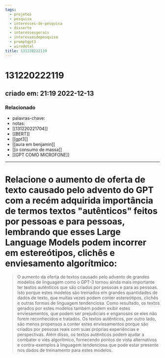 ```yaml
---
tags:
  - projetos
  - pesquisa
  - interesses-de-pesquisa
  - disserte
  - interessesgerais
  - interessesdepesquisa
  - promptgpt3
  - wiredetal
title: 131220222119
---
```


# 131220222119

## criado em: 21:19 2022-12-13

### Relacionado

- palavras-chave:  
- notas: 
- [[131220221704]]
- [[BERT]]
- [[gpt3]]
- [[aura em benjamin]]
- [[o consumo de massa]]
- [[GPT COMO MICROFONE]]
---

# Relacione o aumento de oferta de texto causado pelo advento do GPT com a recém adquirida importância de termos textos "autênticos" feitos por pessoas e para pessoas, lembrando que esses Large Language Models podem incorrer em estereótipos, clichês e enviesamento algorítmico:

>O aumento da oferta de textos causado pelo advento de grandes modelos de linguagem como o GPT-3 tornou ainda mais importante ter textos autênticos que são criados por pessoas e para as pessoas. Isto porque estes modelos são treinados em grandes quantidades de dados de texto, que muitas vezes podem conter estereótipos, clichês e outras formas de linguagem tendenciosa. Como resultado, os textos gerados por estes modelos também podem exibir estes enviesamentos, que podem ser prejudiciais e enganosos se eles não forem reconhecidos e tratados. Os textos autênticos, por outro lado, são menos propensos a conter estes enviesamentos porque são criados por pessoas reais com suas próprias experiências e perspectivas. Além disso, os textos autênticos podem ajudar a combater o viés algorítmico, fornecendo pontos de vista alternativos e contra-exemplos à linguagem tendenciosa que pode estar presente nos dados de treinamento para estes modelos.
